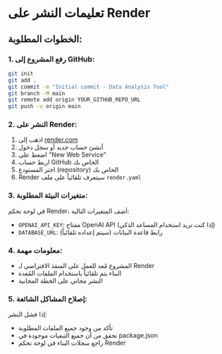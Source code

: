 # تعليمات النشر على Render

## الخطوات المطلوبة:

### 1. رفع المشروع إلى GitHub:
```bash
git init
git add .
git commit -m "Initial commit - Data Analysis Tool"
git branch -M main
git remote add origin YOUR_GITHUB_REPO_URL
git push -u origin main
```

### 2. النشر على Render:
1. اذهب إلى [render.com](https://render.com)
2. أنشئ حساب جديد أو سجل دخول
3. اضغط على "New Web Service"
4. اربط حساب GitHub الخاص بك
5. اختر المستودع (repository) الخاص بك
6. Render سيتعرف تلقائياً على ملف `render.yaml`

### 3. متغيرات البيئة المطلوبة:
في لوحة تحكم Render، أضف المتغيرات التالية:

- `OPENAI_API_KEY`: مفتاح OpenAI API (إذا كنت تريد استخدام المساعد الذكي)
- `DATABASE_URL`: رابط قاعدة البيانات (سيتم إعداده تلقائياً)

### 4. معلومات مهمة:
- المشروع مُعد للعمل على المنفذ الافتراضي لـ Render
- البناء يتم تلقائياً باستخدام الملفات المُعدة
- النشر مجاني على الخطة المجانية

### 5. إصلاح المشاكل الشائعة:
إذا فشل النشر:
- تأكد من وجود جميع الملفات المطلوبة
- تحقق من أن جميع التبعيات موجودة في package.json
- راجع سجلات البناء في لوحة تحكم Render